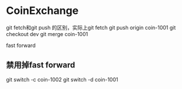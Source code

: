 # CoinExchange
git fetch和git push 的区别，实际上git fetch
git push origin coin-1001
git checkout dev
git merge coin-1001

fast forward
##  禁用掉fast forward
git switch -c coin-1002
git switch -d coin-1001


